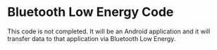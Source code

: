 # Bluetooth Low Energy Code
This code is not completed. It will be an Android application and it will transfer data to that application via Bluetooth Low Energy.